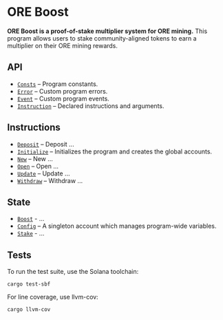 # ORE Boost

**ORE Boost is a proof-of-stake multiplier system for ORE mining.** This program allows users to stake community-aligned tokens to earn a multiplier on their ORE mining rewards.


## API
- [`Consts`](api/src/consts.rs) – Program constants.
- [`Error`](api/src/error.rs) – Custom program errors.
- [`Event`](api/src/error.rs) – Custom program events.
- [`Instruction`](api/src/instruction.rs) – Declared instructions and arguments.

## Instructions
- [`Deposit`](program/src/deposit.rs) – Deposit ...
- [`Initialize`](program/src/initialize.rs) – Initializes the program and creates the global accounts.
- [`New`](program/src/new.rs) – New ...
- [`Open`](program/src/open.rs) – Open ...
- [`Update`](program/src/update.rs) – Update ...
- [`Withdraw`](program/src/withdraw.rs) – Withdraw ...

## State
 - [`Boost`](api/src/state/boost.rs) - ...
 - [`Config`](api/src/state/config.rs) – A singleton account which manages program-wide variables.
 - [`Stake`](api/src/state/stake.rs) - ...


## Tests

To run the test suite, use the Solana toolchain: 

```
cargo test-sbf
```

For line coverage, use llvm-cov:

```
cargo llvm-cov
```
